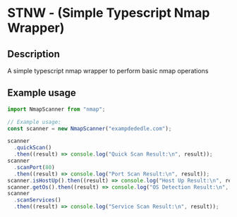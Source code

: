 # STNW - (Simple Typescript Nmap Wrapper)
## Description
A simple typescript nmap wrapper to perform basic nmap operations

## Example usage
```typescript
import NmapScanner from "nmap";

// Example usage:
const scanner = new NmapScanner("exampdededle.com");

scanner
  .quickScan()
  .then((result) => console.log("Quick Scan Result:\n", result));
scanner
  .scanPort(80)
  .then((result) => console.log("Port Scan Result:\n", result));
scanner.isHostUp().then((result) => console.log("Host Up Result:\n", result));
scanner.getOs().then((result) => console.log("OS Detection Result:\n", result));
scanner
  .scanServices()
  .then((result) => console.log("Service Scan Result:\n", result));
```
